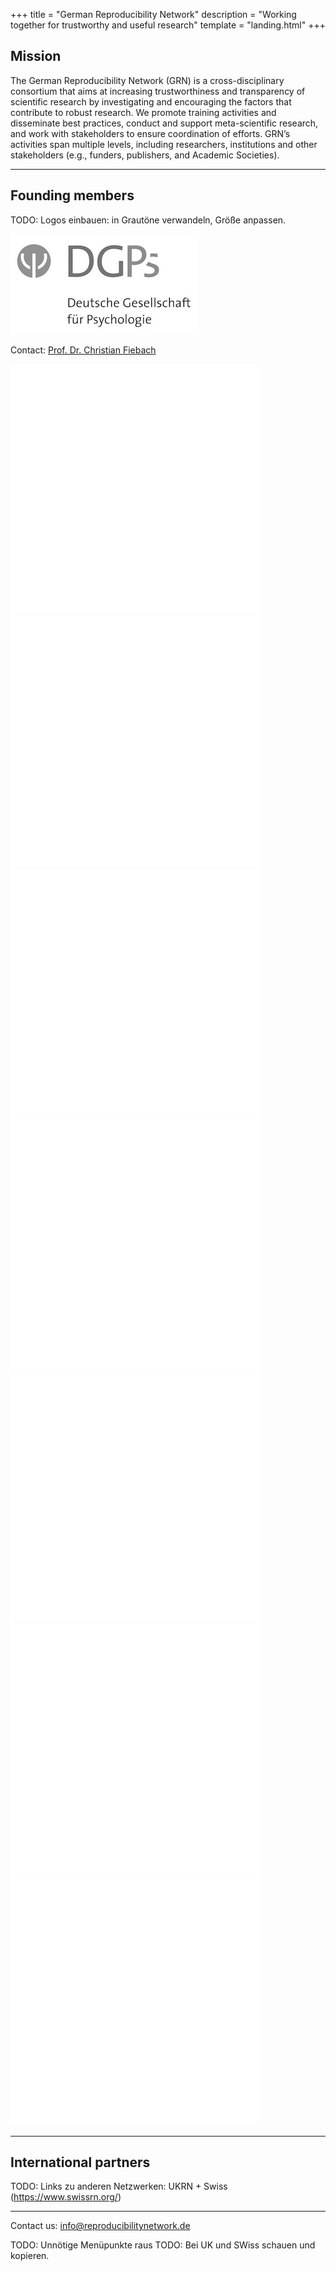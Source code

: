 +++
title = "German Reproducibility Network"
description = "Working together for trustworthy and useful research"
template = "landing.html"
+++

## Mission

The German Reproducibility Network (GRN) is a cross-disciplinary consortium that aims at increasing trustworthiness and transparency of scientific research by investigating and encouraging the factors that contribute to robust research. We promote training activities and disseminate best practices, conduct and support meta-scientific research, and work with stakeholders to ensure coordination of efforts. GRN’s activities span multiple levels, including researchers, institutions and other stakeholders (e.g., funders, publishers, and Academic Societies).


----

## Founding members

TODO: Logos einbauen: in Grautöne verwandeln, Größe anpassen.

<img src="DGPsLogo_web.jpg" alt="DGPs" class="img-thumbnail m-2">

Contact: [Prof. Dr. Christian Fiebach](https://www.dgps.de/index.php?id=christianfiebach)

<img src="placeholder.svg" class="img-thumbnail m-2">
<img src="placeholder.svg" class="img-thumbnail m-2">
<img src="placeholder.svg" class="img-thumbnail m-2">
<img src="placeholder.svg" class="img-thumbnail m-2">
<img src="placeholder.svg" class="img-thumbnail m-2">
<img src="placeholder.svg" class="img-thumbnail m-2">
<img src="placeholder.svg" class="img-thumbnail m-2">

----

## International partners

TODO: Links zu anderen Netzwerken: UKRN + Swiss (https://www.swissrn.org/)

---

Contact us: [info@reproducibilitynetwork.de](mailto:info@reproducibilitynetwork.de)

TODO: Unnötige Menüpunkte raus
TODO: Bei UK und SWiss schauen und kopieren.